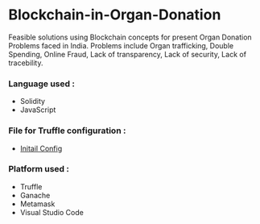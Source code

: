 # Blockchain-in-Organ-Donation

Feasible solutions using Blockchain concepts for present Organ Donation Problems faced in India. Problems include Organ trafficking, Double Spending, Online Fraud, Lack of transparency, Lack of security, Lack of tracebility.

### Language used :
- Solidity
- JavaScript 

### File for Truffle configuration :
- [Initail Config](https://github.com/ksheeraj1161/Blockchain-in-Organ-Donation/blob/main/truffle-config.js)

### Platform used :
- Truffle
- Ganache
- Metamask
- Visual Studio Code
